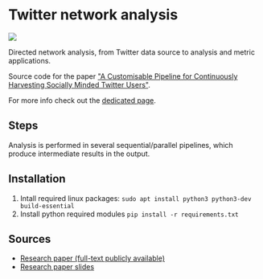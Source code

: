 # Twitter network analysis
<a href='https://travis-ci.org/flaprimo/twitter-network-analysis'><img src='https://secure.travis-ci.org/flaprimo/twitter-network-analysis.png?branch=master'></a>

Directed network analysis, from Twitter data source to analysis and metric applications.

Source code for the paper ["A Customisable Pipeline for Continuously Harvesting Socially Minded Twitter Users"](https://www.researchgate.net/publication/331832776_A_customisable_pipeline_for_continuously_harvesting_socially-minded_Twitter_users/).

For more info check out the [dedicated page](https://flavioprimo.xyz/blog/a-customisable-pipeline-for-continuously-harvesting-socially-minded-twitter-user/).

## Steps
Analysis is performed in several sequential/parallel pipelines, which produce intermediate results in the output.

## Installation
1. Intall required linux packages: `sudo apt install python3 python3-dev build-essential`
2. Install python required modules `pip install -r requirements.txt`

## Sources
* [Research paper (full-text publicly available)](https://www.researchgate.net/publication/331832776_A_customisable_pipeline_for_continuously_harvesting_socially-minded_Twitter_users/)
* [Research paper slides](https://www.slideshare.net/FlavioPrimo2/a-customisable-pipeline-for-continuously-harvesting-sociallyminded-twitter-users/)
